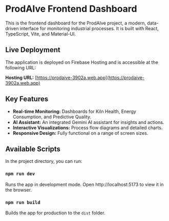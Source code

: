# ProdAIve Frontend Dashboard

This is the frontend dashboard for the ProdAIve project, a modern, data-driven interface for monitoring industrial processes. It is built with React, TypeScript, Vite, and Material-UI.

## Live Deployment

The application is deployed on Firebase Hosting and is accessible at the following URL:

**Hosting URL:** [https://prodaive-3902a.web.app](https://prodaive-3902a.web.app)

## Key Features

- **Real-time Monitoring:** Dashboards for Kiln Health, Energy Consumption, and Predictive Quality.
- **AI Assistant:** An integrated Gemini AI assistant for insights and actions.
- **Interactive Visualizations:** Process flow diagrams and detailed charts.
- **Responsive Design:** Fully functional on a range of screen sizes.

## Available Scripts

In the project directory, you can run:

### `npm run dev`

Runs the app in development mode. Open http://localhost:5173 to view it in the browser.

### `npm run build`

Builds the app for production to the `dist` folder.
